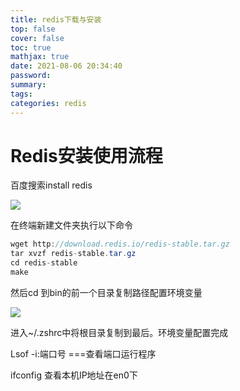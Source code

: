 ```yaml
---
title: redis下载与安装
top: false
cover: false
toc: true
mathjax: true
date: 2021-08-06 20:34:40
password:
summary:
tags: 
categories: redis
---
```


# Redis安装使用流程

百度搜索install redis

![](1.png)

在终端新建文件夹执行以下命令

```java
wget http://download.redis.io/redis-stable.tar.gz
tar xvzf redis-stable.tar.gz
cd redis-stable
make
```

然后cd 到bin的前一个目录复制路径配置环境变量

![](2.png)

进入~/.zshrc中将根目录复制到最后。环境变量配置完成



Lsof -i:端口号  ===查看端口运行程序

ifconfig    查看本机IP地址在en0下





